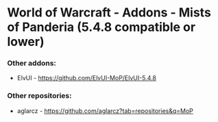 # World of Warcraft - Addons - Mists of Panderia (5.4.8 compatible or lower)

### Other addons:

* ElvUI - https://github.com/ElvUI-MoP/ElvUI-5.4.8

### Other repositories:

* aglarcz - https://github.com/aglarcz?tab=repositories&q=MoP
